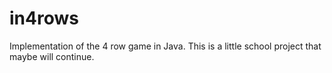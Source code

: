 in4rows
=======

Implementation of the 4 row game in Java.
This is a little school project that maybe will continue.

